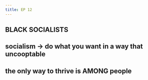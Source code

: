 ```yaml
---
title: EP 12
---
```


## BLACK SOCIALISTS
## socialism -> do what you want in a way that uncooptable
## the only way to thrive is AMONG people

